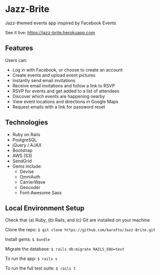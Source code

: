 # Jazz-Brite

Jazz-themed events app inspired by Facebook Events

See it live: https://jazz-brite.herokuapp.com

## Features

Users can:

* Log in with Facebook, or choose to create an account
* Create events and upload event pictures
* Instantly send email invitations
* Receive email invitations and follow a link to RSVP
* RSVP for events and get added to a list of attendees
* Discover which events are happening nearby
* View event locations and directions in Google Maps
* Request emails with a link for password reset

## Technologies

* Ruby on Rails
* PostgreSQL
* jQuery / AJAX
* Bootstrap
* AWS (S3)
* SendGrid
* Gems include:
  * Devise
  * OmniAuth
  * CarrierWave
  * Geocoder
  * Font-Awesome Sass

## Local Environment Setup

Check that (a) Ruby, (b) Rails, and (c) Git are installed on your machine

Clone the repo: `$ git clone https://github.com/karafto/Jazz-Brite.git`

Install gems: `$ bundle`

Migrate the database: `$ rails db:migrate RAILS_ENV=test`

To run the app: `$ rails s`

To run the full test suite: `$ rails t`
